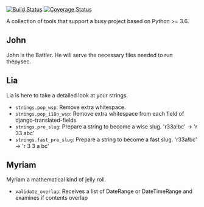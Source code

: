 [![Build Status](https://travis-ci.org/raratiru/thepysec.svg?branch=master)](https://travis-ci.org/raratiru/thepysec)
[![Coverage Status](https://coveralls.io/repos/github/raratiru/thepysec/badge.svg?branch=master&service=github)](https://coveralls.io/github/raratiru/thepysec?branch=master)


A collection of tools that support a busy project based on Python >= 3.6.

John
----

John is the Battler. He will serve the necessary files needed to run thepysec.

Lia
---

Lia is here to take a detailed look at your strings.

* `strings.pop_wsp`: Remove extra whitespace.
* `strings.pop_i18n_wsp`: Remove extra whitespace from each field of django-translated-fields
* `strings.pre_slug`: Prepare a string to become a wise slug. 'r33a!bc' -> 'r 33 abc'
* `strings.fast_pre_slug`: Prepare a string to become a fast slug. 'r33a!bc' -> 'r 3 3 a bc'

Myriam
------

Myriam a mathematical kind of jelly roll.

* `validate_overlap`: Receives a list of DateRange or DateTimeRange and examines if contents overlap
